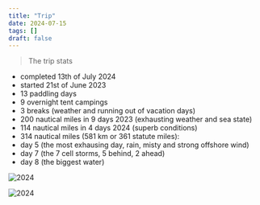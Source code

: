 ```yaml
---
title: "Trip"
date: 2024-07-15
tags: []
draft: false
---
```


> The trip stats

- completed 13th of July 2024
- started 21st of June 2023
- 13 paddling days
- 9 overnight tent campings
- 3 breaks (weather and running out of vacation days)
- 200 nautical miles in 9 days 2023 (exhausting weather and sea state)
- 114 nautical miles in 4 days 2024 (superb conditions)
- 314 nautical miles (581 km or 361 statute miles):
- day 5 (the most exhausing day, rain, misty and strong offshore wind)
- day 7 (the 7 cell storms, 5 behind, 2 ahead)
- day 8 (the biggest water)

![2024](/img/trip2e.png)

![2024](/img/trip.JPG)
